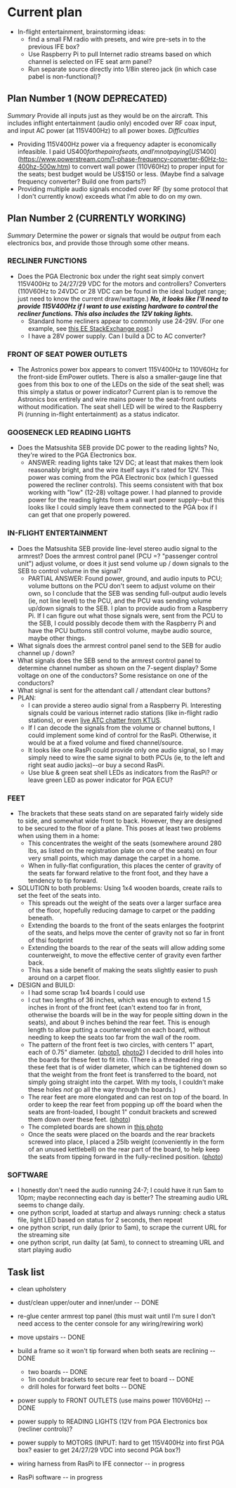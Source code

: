 # Current plan

* In-flight entertainment, brainstorming ideas:
  * find a small FM radio with presets, and wire pre-sets in to the previous IFE box?
  * Use Raspberry Pi to pull Internet radio streams based on which channel is selected on IFE seat arm panel?
  * Run separate source directly into 1/8in stereo jack (in which case pabel is non-functional)?

## Plan Number 1 (NOW DEPRECATED)
*Summary* Provide all inputs just as they would be on the aircraft. This includes inflight entertainment (audio only) encoded over RF coax input, and input AC power (at 115V400Hz) to all power boxes.
*Difficulties*
* Providing 115V400Hz power via a frequency adapter is economically infeasible. I paid US$400 for the pair of seats, and I'm not paying [US$1400](https://www.powerstream.com/1-phase-frequency-converter-60Hz-to-400hz-500w.htm) to convert wall power (110V60Hz) to proper input for the seats; best budget would be US$150 or less. (Maybe find a salvage frequency converter? Build one from parts?)
* Providing multiple audio signals encoded over RF (by some protocol that I don't currently know) exceeds what I'm able to do on my own.

## Plan Number 2 (CURRENTLY WORKING)
*Summary* Determine the power or signals that would be *output* from each electronics box, and provide those through some other means.

### RECLINER FUNCTIONS
* Does the PGA Electronic box under the right seat simply convert 115V400Hz to 24/27/29 VDC for the motors and controllers? Converters (110V60Hz to 24VDC or 28 VDC can be found in the ideal budget range; just need to know the current draw/wattage.) ***No, it looks like I'll need to provide 115V400Hz if I want to use existing hardware to control the recliner functions. This also includes the 12V taking lights.***
  * Standard home recliners appear to commonly use 24-29V. (For one example, see [this EE StackExchange post](https://electronics.stackexchange.com/questions/568350/different-output-for-recliner-power-supply-safe-to-use-25v-2-5a-to-a-29v-2a).)
  * I have a 28V power supply. Can I build a DC to AC converter?
### FRONT OF SEAT POWER OUTLETS
* The Astronics power box appears to convert 115V400Hz to 110V60Hz for the front-side EmPower outlets. There is also a smaller-gauge line that goes from this box to one of the LEDs on the side of the seat shell; was this simply a status or power indicator? Current plan is to remove the Astronics box entirely and wire mains power to the seat-front outlets without modification. The seat shell LED will be wired to the Raspberry Pi (running in-flight entertainment) as a status indicator.
### GOOSENECK LED READING LIGHTS
* Does the Matsushita SEB provide DC power to the reading lights? No, they're wired to the PGA Electronics box.
  * ANSWER: reading lights take 12V DC; at least that makes them look reasonably bright, and the wire itself says it's rated for 12V. This power was coming from the PGA Electronic box (which I guessed powered the recliner controls). This seems consistent with that box working with "low" (12-28) voltage power. I had planned to provide power for the reading lights from a wall wart power supply--but this looks like I could simply leave them connected to the PGA box if I can get that one properly powered.
### IN-FLIGHT ENTERTAINMENT
* Does the Matsushita SEB provide line-level stereo audio signal to the armrest? Does the armrest control panel (PCU =? "passenger control unit") adjust volume, or does it just send volume up / down signals to the SEB to control volume in the signal?
  * PARTIAL ANSWER: Found power, ground, and audio inputs to PCU; volume buttons on the PCU don't seem to adjust volume on their own, so I conclude that the SEB was sending full-output audio levels (ie, not line level) to the PCU, and the PCU was sending volume up/down signals to the SEB. I plan to provide audio from a Raspberry Pi. If I can figure out what those signals were, sent from the PCU to the SEB, I could possibly decode them with the Raspberry Pi and have the PCU buttons still control volume, maybe audio source, maybe other things.
* What signals does the armrest control panel send to the SEB for audio channel up / down?
* What signals does the SEB send to the armrest control panel to determine channel number as shown on the 7-segent display? Some voltage on one of the conductors? Some resistance on one of the conductors?
* What signal is sent for the attendant call / attendant clear buttons?
* PLAN:
  * I can provide a stereo audio signal from a Raspberry Pi. Interesting signals could be various internet radio stations (like in-flight radio stations), or even [live ATC chatter from KTUS](https://s1-fmt2.liveatc.net/ktus2).
  * If I can decode the signals from the volume or channel buttons, I could implement some kind of control for the RasPi. Otherwise, it would be at a fixed volume and fixed channel/source.
  * It looks like one RasPi could provide only one audio signal, so I may simply need to wire the same signal to both PCUs (ie, to the left and right seat audio jacks)--or buy a second RasPi.
  * Use blue & green seat shell LEDs as indicators from the RasPi? or leave green LED as power indicator for PGA ECU?
### FEET
* The brackets that these seats stand on are separated fairly widely side to side, and somewhat wide front to back. However, they are designed to be secured to the floor of a plane. This poses at least two problems when using them in a home:
  * This concentrates the weight of the seats (somewhere around 280 lbs, as listed on the registration plate on one of the seats) on four very small points, which may damage the carpet in a home.
  * When in fully-flat configuration, this places the center of gravity of the seats far forward relative to the front foot, and they have a tendency to tip forward.
* SOLUTION to both problems: Using 1x4 wooden boards, create rails to set the feet of the seats into.
  * This spreads out the weight of the seats over a larger surface area of the floor, hopefully reducing damage to carpet or the padding beneath.
  * Extending the boards to the front of the seats enlarges the footprint of the seats, and helps move the center of gravity not so far in front of thsi footprint
  * Extending the boards to the rear of the seats will allow adding some counterweight, to move the effective center of gravity even farther back.
  * This has a side benefit of making the seats slightly easier to push around on a carpet floor.
* DESIGN and BUILD:
  * I had some scrap 1x4 boards I could use
  * I cut two lengths of 36 inches, which was enough to extend 1.5 inches in front of the front feet (can't extend too far in front, otherwise the boards will be in the way for people sitting down in the seats), and about 9 inches behind the rear feet. This is enough length to allow putting a counterweight on each board, without needing to keep the seats too far from the wall of the room.
  * The pattern of the front feet is two circles, with centers 1" apart, each of 0.75" diameter. ([photo1](media/301-foot-bracket-front-measurements-1.jpg), [photo2](media/302-foot-bracket-front-measurements-2.jpg)) I decided to drill holes into the boards for these feet to fit into. (There is a threaded ring on these feet that is of wider diameter, which can be tightened down so that the weight from the front feet is transferred to the board, not simply going straight into the carpet. With my tools, I couldn't make these holes *not* go all the way through the boards.)
  * The rear feet are more elongated and can rest on top of the board. In order to keep the rear feet from popping up off the board when the seats are front-loaded, I bought 1" conduit brackets and screwed them down over these feet. ([photo](media/304-foot-bracket-rear.jpg))
  * The completed boards are shown in [this photo](media/303-foot-bracket-in_prog.jpg)
  * Once the seats were placed on the boards and the rear brackets screwed into place, I placed a 25lb weight (conveniently in the form of an unused kettlebell) on the rear part of the board, to help keep the seats from tipping forward in the fully-reclined position. ([photo](media/305-foot-bracket-overall.jpg))
### SOFTWARE
* I honestly don't need the audio running 24-7; I could have it run 5am to 10pm; maybe reconnecting each day is better? The streaming audio URL seems to change daily.
* one python script, loaded at startup and always running: check a status file, light LED based on status for 2 seconds, then repeat
* one python script, run daily (prior to 5am), to scrape the current URL for the streaming site
* one python script, run dailty (at 5am), to connect to streaming URL and start playing audio

## Task list
* clean upholstery
* dust/clean upper/outer and inner/under -- DONE
* re-glue center armrest top panel (this must wait until I'm sure I don't need access to the center console for any wiring/rewiring work)
* move upstairs -- DONE

* build a frame so it won't tip forward when both seats are reclining -- DONE
  * two boards -- DONE
  * 1in conduit brackets to secure rear feet to board -- DONE
  * drill holes for forward feet bolts -- DONE
* power supply to FRONT OUTLETS (use mains power 110V60Hz) -- DONE
* power supply to READING LIGHTS (12V from PGA Electronics box (recliner controls)?
* power supply to MOTORS (INPUT: hard to get 115V400Hz into first PGA box? easier to get 24/27/29 VDC into second PGA box?)
* wiring harness from RasPi to IFE connector -- in progress
* RasPi software -- in progress
